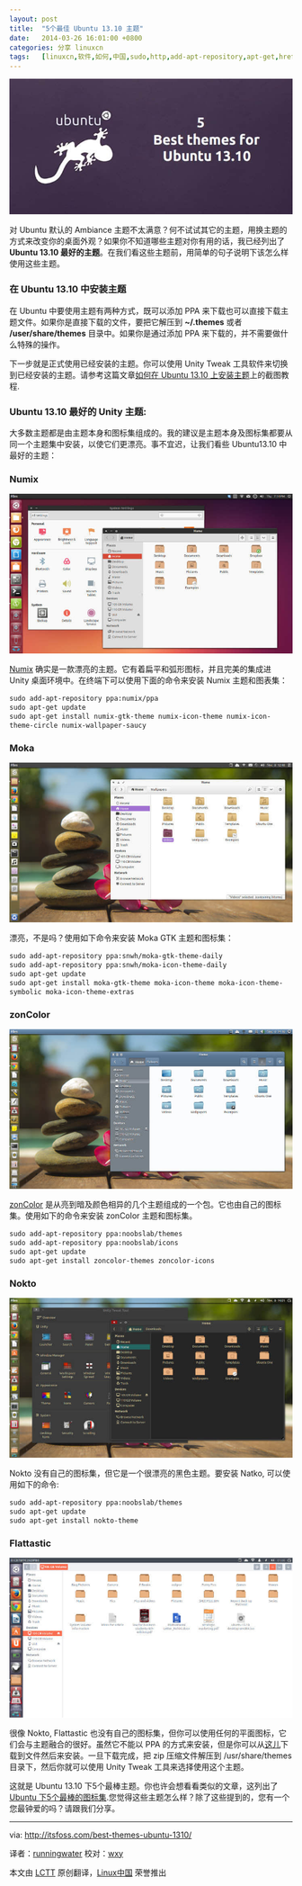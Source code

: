 ```yaml
---
layout: post
title:	"5个最佳 Ubuntu 13.10 主题"
date:	2014-03-26 16:01:00 +0800 
categories:	分享 linuxcn 
tags:	[linuxcn,软件,如何,中国,sudo,http,add-apt-repository,apt-get,href,Ubuntu]
---
```



![](/Asserts/Images/album/201403/26/160123u3e2hwvf2z2rmgfm.jpeg)


对 Ubuntu 默认的 Ambiance 主题不太满意？何不试试其它的主题，用换主题的方式来改变你的桌面外观？如果你不知道哪些主题对你有用的话，我已经列出了 **Ubuntu 13.10 最好的主题**。在我们看这些主题前，用简单的句子说明下该怎么样使用这些主题。


### 在 Ubuntu 13.10 中安装主题


在 Ubuntu 中要使用主题有两种方式，既可以添加 PPA 来下载也可以直接下载主题文件。如果你是直接下载的文件，要把它解压到 **~/.themes** 或者 **/user/share/themes** 目录中。如果你是通过添加 PPA 来下载的，并不需要做什么特殊的操作。


下一步就是正式使用已经安装的主题。你可以使用 Unity Tweak 工具软件来切换到已经安装的主题。请参考这篇文章[如何在 Ubuntu 13.10 上安装主题](http://itsfoss.com/how-to-install-themes-in-ubuntu-13-10/)上的截图教程.


### Ubuntu 13.10 最好的 Unity 主题:


大多数主题都是由主题本身和图标集组成的。我的建议是主题本身及图标集都要从同一个主题集中安装，以使它们更漂亮。事不宜迟，让我们看些 Ubuntu13.10 中最好的主题：


### Numix


![](/Asserts/Images/album/201403/26/160124xxw6r2x9qasakpa9.jpeg)


[Numix](http://satya164.deviantart.com/art/Numix-GTK3-theme-360223962) 确实是一款漂亮的主题。它有着扁平和弧形图标，并且完美的集成进 Unity 桌面环境中。在终端下可以使用下面的命令来安装 Numix 主题和图表集：



```
sudo add-apt-repository ppa:numix/ppa
sudo apt-get update
sudo apt-get install numix-gtk-theme numix-icon-theme numix-icon-theme-circle numix-wallpaper-saucy

```

### Moka


![](/Asserts/Images/album/201403/26/160126xvceyqtk1ocytnsg.jpeg)


漂亮，不是吗？使用如下命令来安装 Moka GTK 主题和图标集：



```
sudo add-apt-repository ppa:snwh/moka-gtk-theme-daily
sudo add-apt-repository ppa:snwh/moka-icon-theme-daily
sudo apt-get update
sudo apt-get install moka-gtk-theme moka-icon-theme moka-icon-theme-symbolic moka-icon-theme-extras

```

### zonColor


![](/Asserts/Images/album/201403/26/160127mkb4b554inh42twl.jpeg)


[zonColor](https://code.google.com/p/zoncolor/) 是从亮到暗及颜色相异的几个主题组成的一个包。它也由自己的图标集。使用如下的命令来安装 zonColor 主题和图标集。



```
sudo add-apt-repository ppa:noobslab/themes
sudo add-apt-repository ppa:noobslab/icons
sudo apt-get update
sudo apt-get install zoncolor-themes zoncolor-icons

```

### Nokto


![](/Asserts/Images/album/201403/26/160127ncx555m1xxkalorl.jpeg)


Nokto 没有自己的图标集，但它是一个很漂亮的黑色主题。要安装 Natko, 可以使用如下的命令:



```
sudo add-apt-repository ppa:noobslab/themes
sudo apt-get update
sudo apt-get install nokto-theme

```

### Flattastic


![](/Asserts/Images/album/201403/26/160128zqcz37cg4cqm77qp.jpeg)


很像 Nokto, Flattastic 也没有自己的图标集，但你可以使用任何的平面图标，它们会与主题融合的很好。虽然它不能以 PPA 的方式来安装，但是你可以从[这儿](http://nale12.deviantart.com/art/Flattastic-13-01-2014-424913255)下载到文件然后来安装。一旦下载完成，把 zip 压缩文件解压到 /usr/share/themes 目录下，然后你就可以使用 Unity Tweak 工具来选择使用这个主题。


这就是 Ubuntu 13.10 下5个最棒主题。你也许会想看看类似的文章，这列出了 [Ubuntu 下5个最棒的图标集](http://itsfoss.com/best-icon-themes-ubuntu-1310/).您觉得这些主题怎么样？除了这些提到的，您有一个您最钟爱的吗？请跟我们分享。




---


via: <http://itsfoss.com/best-themes-ubuntu-1310/>


译者：[runningwater](https://github.com/runningwater) 校对：[wxy](https://github.com/wxy)


本文由 [LCTT](https://github.com/LCTT/TranslateProject) 原创翻译，[Linux中国](http://linux.cn/) 荣誉推出
